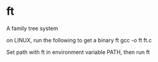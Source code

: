 # ft
A family tree system

on LINUX, run the following to get a binary ft
gcc -o ft ft.c

Set path with ft in environment variable PATH, then run ft
